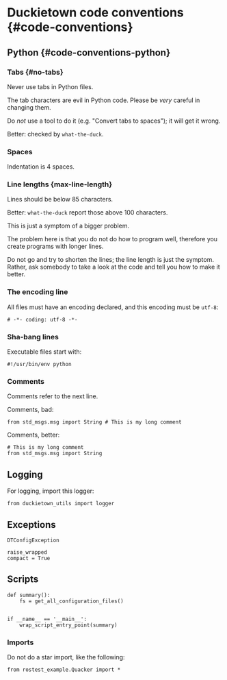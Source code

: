 # Duckietown code conventions {#code-conventions}


## Python {#code-conventions-python}

### Tabs {#no-tabs}

Never use tabs in Python files.

The tab characters are evil in Python code. Please be *very* careful in changing them.

Do *not* use a tool to do it (e.g. "Convert tabs to spaces"); it will get it wrong.

Better: checked by `what-the-duck`.

### Spaces

Indentation is 4 spaces.

### Line lengths {max-line-length}

Lines should be below 85 characters.

Better: `what-the-duck` report those above 100 characters.

This is just a symptom of a bigger problem.

The problem here is that you do not do how to program well,
therefore you create programs with longer lines.

Do not go and try to shorten the lines; the line length is just the symptom.
Rather, ask somebody to take a look at the code and tell you how to make it better.


### The encoding line

All files must have an encoding declared, and this encoding must be `utf-8`:

    # -*- coding: utf-8 -*-

### Sha-bang lines

Executable files start with:

    #!/usr/bin/env python

### Comments

Comments refer to the next line.

Comments, bad:

    from std_msgs.msg import String # This is my long comment

Comments, better:

    # This is my long comment
    from std_msgs.msg import String


## Logging

For logging, import this logger:

    from duckietown_utils import logger

## Exceptions

    DTConfigException

    raise_wrapped
    compact = True


## Scripts


    def summary():
        fs = get_all_configuration_files()


    if __name__ == '__main__':
        wrap_script_entry_point(summary)

### Imports

Do not do a star import, like the following:

    from rostest_example.Quacker import *
